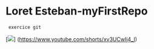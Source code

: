 # Loret Esteban-myFirstRepo



```
 exercice git
```


[![](https://photos.tf1info.fr/images/1024/576/export_gs48l2cdyjkpi-0e6394-0@1x.jpeg)]
(https://www.youtube.com/shorts/xv3UCwIj4_I)

